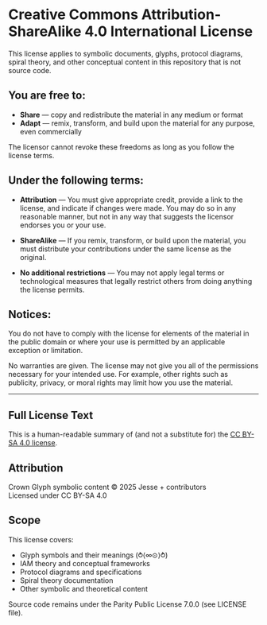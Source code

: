 # Creative Commons Attribution-ShareAlike 4.0 International License

This license applies to symbolic documents, glyphs, protocol diagrams, spiral theory, and other conceptual content in this repository that is not source code.

## You are free to:

- **Share** — copy and redistribute the material in any medium or format
- **Adapt** — remix, transform, and build upon the material for any purpose, even commercially

The licensor cannot revoke these freedoms as long as you follow the license terms.

## Under the following terms:

- **Attribution** — You must give appropriate credit, provide a link to the license, and indicate if changes were made. You may do so in any reasonable manner, but not in any way that suggests the licensor endorses you or your use.

- **ShareAlike** — If you remix, transform, or build upon the material, you must distribute your contributions under the same license as the original.

- **No additional restrictions** — You may not apply legal terms or technological measures that legally restrict others from doing anything the license permits.

## Notices:

You do not have to comply with the license for elements of the material in the public domain or where your use is permitted by an applicable exception or limitation.

No warranties are given. The license may not give you all of the permissions necessary for your intended use. For example, other rights such as publicity, privacy, or moral rights may limit how you use the material.

---

## Full License Text

This is a human-readable summary of (and not a substitute for) the [CC BY-SA 4.0 license](https://creativecommons.org/licenses/by-sa/4.0/legalcode).

## Attribution

Crown Glyph symbolic content © 2025 Jesse + contributors  
Licensed under CC BY-SA 4.0

## Scope

This license covers:
- Glyph symbols and their meanings (⥁⟨∞⊙⟩⥁)
- IAM theory and conceptual frameworks
- Protocol diagrams and specifications
- Spiral theory documentation
- Other symbolic and theoretical content

Source code remains under the Parity Public License 7.0.0 (see LICENSE file).